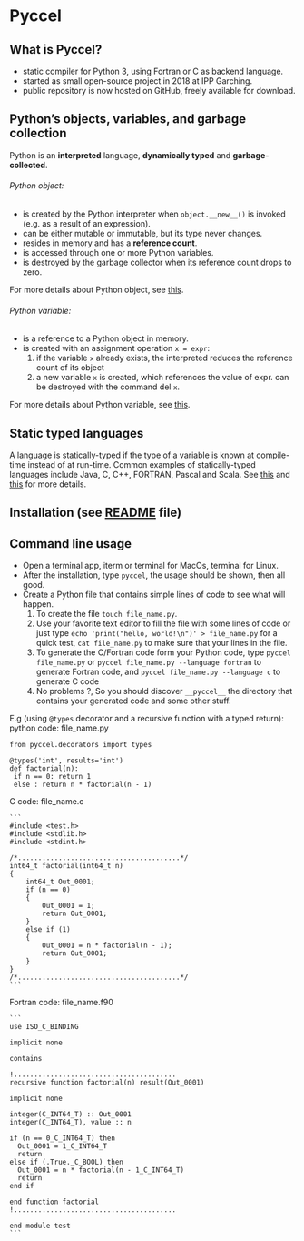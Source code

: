 # Pyccel

 ## What is Pyccel?

- static compiler for Python 3, using Fortran or C as backend language.
- started as small open-source project in 2018 at IPP Garching.
- public repository is now hosted on GitHub, freely available for download.

## Python’s objects, variables, and garbage collection

 Python is an **interpreted** language, **dynamically typed** and **garbage-collected**.

 ###### Python object:
- is created by the Python interpreter when `object.__new__()` is invoked (e.g. as a result of an expression).
- can be either mutable or immutable, but its type never changes.
- resides in memory and has a **reference count**.
- is accessed through one or more Python variables.
- is destroyed by the garbage collector when its reference count drops to zero.

For more details about Python object, see [this](https://docs.python.org/3/tutorial/classes.html).

 ###### Python variable:
- is a reference to a Python object in memory.
- is created with an assignment operation `x = expr`:
  1. if the variable `x` already exists, the interpreted reduces the reference count of its object
  2. a new variable `x` is created, which references the value of expr.
can be destroyed with the command del `x`.

For more details about Python variable, see [this](https://www.w3schools.com/python/python_variables.asp).

## Static typed languages

A language is statically-typed if the type of a variable is known at compile-time instead of at run-time. Common examples of statically-typed languages include Java, C, C++, FORTRAN, Pascal and Scala. See [this](https://en.wikipedia.org/wiki/Type_system#:~:text=In%20programming%20languages%2C%20a%20type,%2C%20expressions%2C%20functions%20or%20modules.) and [this](https://android.jlelse.eu/magic-lies-here-statically-typed-vs-dynamically-typed-languages-d151c7f95e2b#:~:text=Static%20typed%20languages,%2C%20FORTRAN%2C%20Pascal%20and%20Scala.) for more details.

## Installation (see [README](https://github.com/pyccel/pyccel/blob/master/README.rst) file)

## Command line usage
- Open a terminal app, iterm or terminal for MacOs, terminal for Linux. 
- After the installation, type `pyccel`, the usage should be shown, then all good.
- Create a Python file that contains simple lines of code to see what will happen.
  1. To create the file `touch file_name.py`.
  2. Use your favorite text editor to fill the file with some lines of code or just type `echo 'print("hello, world!\n")' > file_name.py`        for a quick test, `cat file_name.py` to make sure that your lines in the file.
  3. To generate the C/Fortran code form your Python code, type `pyccel file_name.py` or `pyccel file_name.py --language fortran`
     to generate Fortran code, and `pyccel file_name.py --language c` to generate C code
  4. No problems ?, So you should discover `__pyccel__` the directory that contains your generated code and some other stuff.

E.g (using `@types` decorator and a recursive function with a typed return):
   python code:
    file_name.py
   ```
   from pyccel.decorators import types

   @types('int', results='int')
   def factorial(n):
    if n == 0: return 1
    else : return n * factorial(n - 1)
   ```
   C code:
    file_name.c
   
    ```
    #include <test.h>
    #include <stdlib.h>
    #include <stdint.h>

    /*........................................*/
    int64_t factorial(int64_t n)
    {
        int64_t Out_0001;
        if (n == 0)
        {
            Out_0001 = 1;
            return Out_0001;
        }
        else if (1)
        {
            Out_0001 = n * factorial(n - 1);
            return Out_0001;
        }
    }
    /*........................................*/
    ```
   Fortran code:
    file_name.f90
    
    ```
    use ISO_C_BINDING

    implicit none

    contains

    !........................................
    recursive function factorial(n) result(Out_0001)

    implicit none

    integer(C_INT64_T) :: Out_0001
    integer(C_INT64_T), value :: n

    if (n == 0_C_INT64_T) then
      Out_0001 = 1_C_INT64_T
      return
    else if (.True._C_BOOL) then
      Out_0001 = n * factorial(n - 1_C_INT64_T)
      return
    end if

    end function factorial
    !........................................

    end module test
    ```

    
